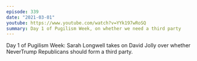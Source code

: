 ```yaml
---
episode: 339
date: "2021-03-01"
youtube: https://www.youtube.com/watch?v=YYk197wRoSQ
summary: Day 1 of Pugilism Week, on whether we need a third party
---
```

Day 1 of Pugilism Week: Sarah Longwell takes on David Jolly over whether
NeverTrump Republicans should form a third party.
